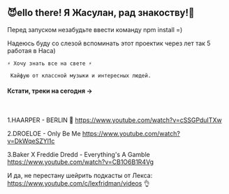 <h2>😈ello there! Я Жасулан, рад знакоству!👋</h2> 

Перед запуском незабудьте ввести команду npm install =)


Надеюсь буду со слезой вспоминать этот проектик через лет так 5 работая в Наса)

    ⚡ Хочу знать все на свете ⚡

     Кайфую от классной музыки и интересных людей. 
     
<h4>Кстати, треки на сегодня -></h4>
<br>

1.HAARPER - BERLIN 🙉    https://www.youtube.com/watch?v=cSSGPduITXw   

2.DROELOE - Only Be Me    https://www.youtube.com/watch?v=DkWqeSZYl1c

3.Baker X Freddie Dredd - Everything's A Gamble https://www.youtube.com/watch?v=CB1O6B1R4Vg
                            
И да, не перестану шейрить подкасты от Лекса: https://www.youtube.com/c/lexfridman/videos 👌
